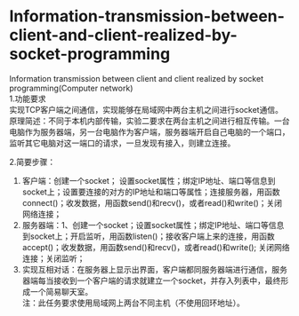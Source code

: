 # Information-transmission-between-client-and-client-realized-by-socket-programming
Information transmission between client and client realized by socket programming(Computer network)  
1.功能要求  
实现TCP客户端之间通信，实现能够在局域网中两台主机之间进行socket通信。  
原理简述：不同于本机内部传输，实验二要求在两台主机之间进行相互传输。一台电脑作为服务器端，另一台电脑作为客户端，服务器端开启自己电脑的一个端口，监听其它电脑对这一端口的请求，一旦发现有接入，则建立连接。  
  
2.简要步骤：
1. 客户端：创建一个socket； 设置socket属性；绑定IP地址、端口等信息到socket上；设置要连接的对方的IP地址和端口等属性；连接服务器，用函数connect()；收发数据，用函数send()和recv()，或者read()和write()；关闭网络连接；  
2. 服务器端：1、创建一个socket；设置socket属性；绑定IP地址、端口等信息到socket上；开启监听，用函数listen()；接收客户端上来的连接，用函数accept()；收发数据，用函数send()和recv()，或者read()和write(); 关闭网络连接；关闭监听；  
3. 实现互相对话：在服务器上显示出界面，客户端都同服务器端进行通信，服务器端每当接收到一个客户端的请求就建立一个socket，并存入列表中，最终形成一个简易聊天室。  
注：此任务要求使用局域网上两台不同主机（不使用回环地址）。  
